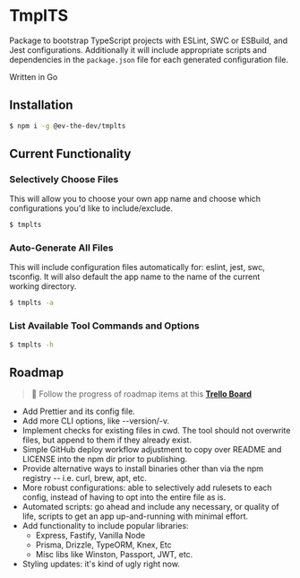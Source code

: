 # TmplTS
Package to bootstrap TypeScript projects with ESLint, SWC or ESBuild, and Jest configurations.
Additionally it will include appropriate scripts and dependencies in the `package.json` file for each generated configuration file.

Written in Go

## Installation
```sh
$ npm i -g @ev-the-dev/tmplts
```

## Current Functionality
### Selectively Choose Files
This will allow you to choose your own app name and choose which configurations you'd like to include/exclude.
```sh
$ tmplts
```

### Auto-Generate All Files
This will include configuration files automatically for: eslint, jest, swc, tsconfig.
It will also default the app name to the name of the current working directory.
```sh
$ tmplts -a
```

### List Available Tool Commands and Options
```sh
$ tmplts -h
```

## Roadmap

>📓 Follow the progress of roadmap items at this **[Trello Board](https://trello.com/b/row1fgVz)**

* Add Prettier and its config file.
* Add more CLI options, like --version/-v.
* Implement checks for existing files in cwd. The tool should not overwrite files, but append to them if they already exist.
* Simple GitHub deploy workflow adjustment to copy over README and LICENSE into the npm dir prior to publishing.
* Provide alternative ways to install binaries other than via the npm registry -- i.e. curl, brew, apt, etc.
* More robust configurations: able to selectively add rulesets to each config, instead of having to opt into the entire file as is.
* Automated scripts: go ahead and include any necessary, or quality of life, scripts to get an app up-and-running with minimal effort.
* Add functionality to include popular libraries:
    * Express, Fastify, Vanilla Node
    * Prisma, Drizzle, TypeORM, Knex, Etc
    * Misc libs like Winston, Passport, JWT, etc.
* Styling updates: it's kind of ugly right now.
